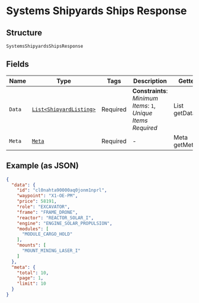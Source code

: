 
# Systems Shipyards Ships Response

## Structure

`SystemsShipyardsShipsResponse`

## Fields

| Name | Type | Tags | Description | Getter | Setter |
|  --- | --- | --- | --- | --- | --- |
| `Data` | [`List<ShipyardListing>`](../../doc/models/shipyard-listing.md) | Required | **Constraints**: *Minimum Items*: `1`, *Unique Items Required* | List<ShipyardListing> getData() | setData(List<ShipyardListing> data) |
| `Meta` | [`Meta`](../../doc/models/meta.md) | Required | - | Meta getMeta() | setMeta(Meta meta) |

## Example (as JSON)

```json
{
  "data": {
    "id": "cl0nahta90000aq0jonm1nprl",
    "waypoint": "X1-OE-PM",
    "price": 58191,
    "role": "EXCAVATOR",
    "frame": "FRAME_DRONE",
    "reactor": "REACTOR_SOLAR_I",
    "engine": "ENGINE_SOLAR_PROPULSION",
    "modules": [
      "MODULE_CARGO_HOLD"
    ],
    "mounts": [
      "MOUNT_MINING_LASER_I"
    ]
  },
  "meta": {
    "total": 10,
    "page": 1,
    "limit": 10
  }
}
```

